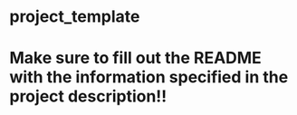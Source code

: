 # project_template
# Make sure to fill out the README with the information specified in the project description!!

